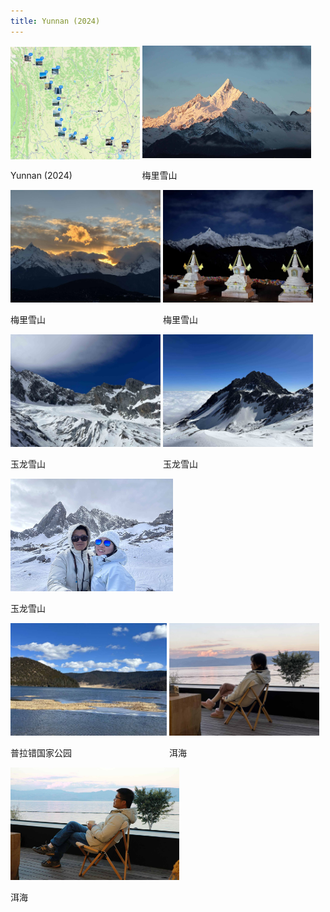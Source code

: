 ```yaml
---
title: Yunnan (2024)
---
```



<div id="banner">
	<div class="inline-block" style="display:inline-block;"><a href="Yunnan_2024.jpg"><img src="Yunnan_2024.jpg" style="height: 180px;"></a><div><p>Yunnan (2024)</p></div></div>
	<div class="inline-block" style="display:inline-block;"><a href="Meili_snow_mountains.jpg"><img src="Meili_snow_mountains.jpg" style="height: 180px;"></a><div><p>梅里雪山</p></div></div>
	<div class="inline-block" style="display:inline-block;"><a href="Meili_snow_mountains_3.jpg"><img src="Meili_snow_mountains_3.jpg" style="height: 180px;"></a><div><p>梅里雪山</p></div></div>
	<div class="inline-block" style="display:inline-block;"><a href="Meili_snow_mountains_4.jpg"><img src="Meili_snow_mountains_4.jpg" style="height: 180px;"></a><div><p>梅里雪山</p></div></div>
	<div class="inline-block" style="display:inline-block;"><a href="Yulong_snow_mountain_2.jpg"><img src="Yulong_snow_mountain_2.jpg" style="height: 180px;"></a><div><p>玉龙雪山</p></div></div>
	<div class="inline-block" style="display:inline-block;"><a href="Yulong_snow_mountain.jpg"><img src="Yulong_snow_mountain.jpg" style="height: 180px;"></a><div><p>玉龙雪山</p></div></div>
	<div class="inline-block" style="display:inline-block;"><a href="Yulong_snow_mountain_3.jpg"><img src="Yulong_snow_mountain_3.jpg" style="height: 180px;"></a><div><p>玉龙雪山</p></div></div>
	<div class="inline-block" style="display:inline-block;"><a href="Pudacuo_Natioal_Park_1.jpg"><img src="Pudacuo_Natioal_Park_1.jpg" style="height: 180px;"></a><div><p>普拉错国家公园</p></div></div>
	<div class="inline-block" style="display:inline-block;"><a href="Erhai_Shan.jpg"><img src="Erhai_Shan.jpg" style="height: 180px;"></a><div><p>洱海</p></div></div>
	<div class="inline-block" style="display:inline-block;"><a href="Erhai_Weizhi.jpg"><img src="Erhai_Weizhi.jpg" style="height: 180px;"></a><div><p>洱海</p></div></div>
</div>


